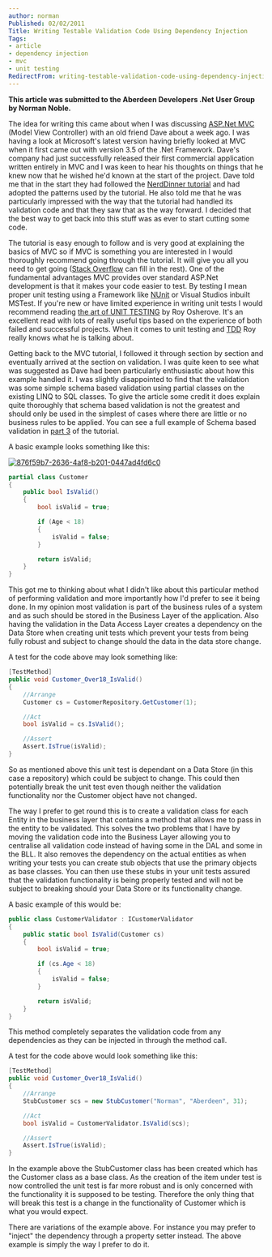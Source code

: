 ```yaml
---
author: norman
Published: 02/02/2011
Title: Writing Testable Validation Code Using Dependency Injection
Tags:
- article
- dependency injection
- mvc
- unit testing
RedirectFrom: writing-testable-validation-code-using-dependency-injection/
---
```


**This article was submitted to the Aberdeen Developers .Net User Group by Norman Noble.**

The idea for writing this came about when I was discussing [ASP.Net MVC](http://www.asp.net/mvc) (Model View Controller) with an old friend Dave about a week ago. I was having a look at Microsoft's latest version having briefly looked at MVC when it first came out with version 3.5 of the .Net Framework. Dave's company had just successfully released their first commercial application written entirely in MVC and I was keen to hear his thoughts on things that he knew now that he wished he'd known at the start of the project. Dave told me that in the start they had followed the [NerdDinner tutorial](http://nerddinnerbook.s3.amazonaws.com/Intro.htm) and had adopted the patterns used by the tutorial. He also told me that he was particularly impressed with the way that the tutorial had handled its validation code and that they saw that as the way forward. I decided that the best way to get back into this stuff was as ever to start cutting some code.

The tutorial is easy enough to follow and is very good at explaining the basics of MVC so if MVC is something you are interested in I would thoroughly recommend going through the tutorial. It will give you all you need to get going ([Stack Overflow](http://stackoverflow.com/) can fill in the rest). One of the fundamental advantages MVC provides over standard ASP.Net development is that it makes your code easier to test. By testing I mean proper unit testing using a Framework like [NUnit](http://www.nunit.org/) or Visual Studios inbuilt MSTest. If you're new or have limited experience in writing unit tests I would recommend reading [the art of UNIT TESTING](http://artofunittesting.com/) by Roy Osherove. It's an excellent read with lots of really useful tips based on the experience of both failed and successful projects. When it comes to unit testing and [TDD](http://en.wikipedia.org/wiki/Test-driven_development) Roy really knows what he is talking about.

Getting back to the MVC tutorial, I followed it through section by section and eventually arrived at the section on validation. I was quite keen to see what was suggested as Dave had been particularly enthusiastic about how this example handled it. I was slightly disappointed to find that the validation was some simple schema based validation using partial classes on the existing LINQ to SQL classes. To give the article some credit it does explain quite thoroughly that schema based validation is not the greatest and should only be used in the simplest of cases where there are little or no business rules to be applied. You can see a full example of Schema based validation in [part 3](http://nerddinnerbook.s3.amazonaws.com/Part3.htm) of the tutorial.

A basic example looks something like this:

[![876f59b7-2636-4af8-b201-0447ad4fd6c0](http://www.aberdeendevelopers.co.uk/wp-content/uploads/876f59b7-2636-4af8-b201-0447ad4fd6c0_thumb.png)](http://www.aberdeendevelopers.co.uk/wp-content/uploads/876f59b7-2636-4af8-b201-0447ad4fd6c0.png)

```csharp
partial class Customer
{
    public bool IsValid()
    {
        bool isValid = true;

        if (Age < 18)
        {
            isValid = false;
        }

        return isValid;
    }
}
```

This got me to thinking about what I didn't like about this particular method of performing validation and more importantly how I'd prefer to see it being done. In my opinion most validation is part of the business rules of a system and as such should be stored in the Business Layer of the application. Also having the validation in the Data Access Layer creates a dependency on the Data Store when creating unit tests which prevent your tests from being fully robust and subject to change should the data in the data store change.

A test for the code above may look something like:

```csharp
[TestMethod]
public void Customer_Over18_IsValid()
{
    //Arrange
    Customer cs = CustomerRepository.GetCustomer(1);

    //Act
    bool isValid = cs.IsValid();

    //Assert
    Assert.IsTrue(isValid);
}
```

So as mentioned above this unit test is dependant on a Data Store (in this case a repository) which could be subject to change. This could then potentially break the unit test even though neither the validation functionality nor the Customer object have not changed.

The way I prefer to get round this is to create a validation class for each Entity in the business layer that contains a method that allows me to pass in the entity to be validated. This solves the two problems that I have by moving the validation code into the Business Layer allowing you to centralise all validation code instead of having some in the DAL and some in the BLL. It also removes the dependency on the actual entities as when writing your tests you can create stub objects that use the primary objects as base classes. You can then use these stubs in your unit tests assured that the validation functionality is being properly tested and will not be subject to breaking should your Data Store or its functionality change.

A basic example of this would be:

```csharp
public class CustomerValidator : ICustomerValidator
{
    public static bool IsValid(Customer cs)
    {
        bool isValid = true;

        if (cs.Age < 18)
        {
            isValid = false;
        }

        return isValid;
    }
}
```

This method completely separates the validation code from any dependencies as they can be injected in through the method call.

A test for the code above would look something like this:

```csharp
[TestMethod]
public void Customer_Over18_IsValid()
{
    //Arrange
    StubCustomer scs = new StubCustomer("Norman", "Aberdeen", 31);

    //Act
    bool isValid = CustomerValidator.IsValid(scs);

    //Assert
    Assert.IsTrue(isValid);
}
```

In the example above the StubCustomer class has been created which has the Customer class as a base class. As the creation of the item under test is now controlled the unit test is far more robust and is only concerned with the functionality it is supposed to be testing. Therefore the only thing that will break this test is a change in the functionality of Customer which is what you would expect.

There are variations of the example above. For instance you may prefer to "inject" the dependency through a property setter instead. The above example is simply the way I prefer to do it.
